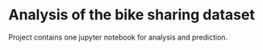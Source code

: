 # Analysis of the bike sharing dataset

Project contains one jupyter notebook for analysis and prediction.